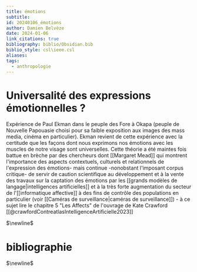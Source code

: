```yaml
---
title: émotions
subtitle: 
id: 20240106_émotions
author: Damien Belvèze
date: 2024-01-06
link_citations: true
bibliography: biblio/Obsidian.bib
biblio_style: csl\ieee.csl
aliases: 
tags:
  - anthropologie
---
```


# Universalité des expressions émotionnelles ?

Expérience de Paul Ekman dans le peuple des Fore à Okapa (peuple de Nouvelle Papouasie choisi pour sa faible exposition aux images des mass media, cinéma en particulier). Ekman revient de cette expérience avec la certitude que les façons dont nous exprimons nos émotions avec les muscles de notre visage sont universelles. Cette théorie a été maintes fois battue en brèche par des chercheurs dont [[Margaret Mead]] qui montrent l'importance des aspects contextuels, culturels et relationnels de l'expression des émotions- mais continue -nonobstant l'imposant corpus critique- de servir de caution scientifique au développement et à la vente des travaux sur la captation des émotions par les [[grands modèles de langage|intelligences artificielles]] et à la très forte augmentation du secteur de l'[[informatique affective]] à des fins de contrôle des populations en particulier (voir [[Caméras de surveillance|caméras de surveillance]]) - à ce sujet lire le chapitre 5 "Les Affects" de l'ouvrage de Kate Crawford [[@crawfordContreatlasIntelligenceArtificielle2023]]

$\newline$
# bibliographie
$\newline$






